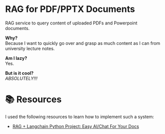 # RAG for PDF/PPTX Documents
RAG service to query content of uploaded PDFs and Powerpoint documents. 

**Why?**  
Because I want to quickly go over and grasp as much content as I can from university lecture notes.

**Am I lazy?**  
Yes.

**But is it cool?**  
*ABSOLUTELY!!!*

# 📚 Resources
I used the following resources to learn how to implement such a system:
- [RAG + Langchain Python Project: Easy AI/Chat For Your Docs](https://www.youtube.com/watch?v=tcqEUSNCn8I)